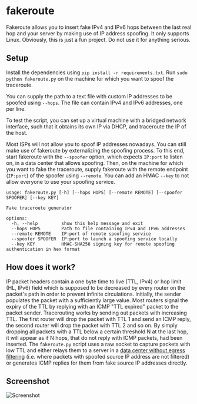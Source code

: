 # fakeroute

Fakeroute allows you to insert fake IPv4 and IPv6 hops between the last real hop and your server by making use of IP
address spoofing. It only supports Linux. Obviously, this is just a fun project. Do not use it for anything serious.

## Setup

Install the dependencies using `pip install -r requirements.txt`. Run `sudo python fakeroute.py` on the machine for
which you want to spoof the traceroute.

You can supply the path to a text file with custom IP addresses to be spoofed using `--hops`.
The file can contain IPv4 and IPv6 addresses, one per line.

To test the script, you can set up a virtual machine with a bridged network interface, such that it obtains its own IP
via DHCP, and traceroute the IP of the host.

Most ISPs will not allow you to spoof IP addresses nowadays. You can still make use of fakeroute by externalizing the
spoofing process. To this end, start fakeroute with the `--spoofer` option, which expects `IP:port` to listen on, in a
data center that allows spoofing. Then, on the machine for which you want to fake the traceroute, supply fakeroute with
the remote endpoint (`IP:port`) of the spoofer using `--remote`. You can add an HMAC `--key` to not allow everyone to
use your spoofing service.

```
usage: fakeroute.py [-h] [--hops HOPS] [--remote REMOTE] [--spoofer SPOOFER] [--key KEY]

Fake traceroute generator

options:
  -h, --help         show this help message and exit
  --hops HOPS        Path to file containing IPv4 and IPv6 addresses
  --remote REMOTE    IP:port of remote spoofing service
  --spoofer SPOOFER  IP:port to launch a spoofing service locally
  --key KEY          HMAC-SHA256 signing key for remote spoofing authentication in hex format
```

## How does it work?

IP packet headers contain a one byte time to live (TTL, IPv4) or hop limit (HL, IPv6) field which is supposed to be
decreased by every router on the packet's path in order to prevent infinite circulations.
Initially, the sender populates the packet with a sufficiently large value.
Most routers signal the expiry of the TTL by replying with an ICMP "TTL expired" packet to the packet sender.
Tracerouting works by sending out packets with increasing TTL.
The first router will drop the packet with TTL 1 and send an ICMP reply, the second router will drop the packet with TTL
2 and so on.
By simply dropping all packets with a TTL below a certain threshold N at the last hop, it will appear as if N hops, that
do not reply with ICMP packets, had been inserted.
The `fakeroute.py` script uses a raw socket to capture packets with low TTL and either relays them to a server in
a [data center without egress filtering](https://spoofer.caida.org/as_stats.php) (i.e. where packets with spoofed source
IP address are not filtered) or generates ICMP replies for them from fake source IP addresses directly.

## Screenshot

![Screenshot](https://cysec.biz/projects/fakeroute/screenshot1.png)
